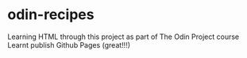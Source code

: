 # odin-recipes
Learning HTML through this project as part of The Odin Project course
Learnt publish Github Pages (great!!!)